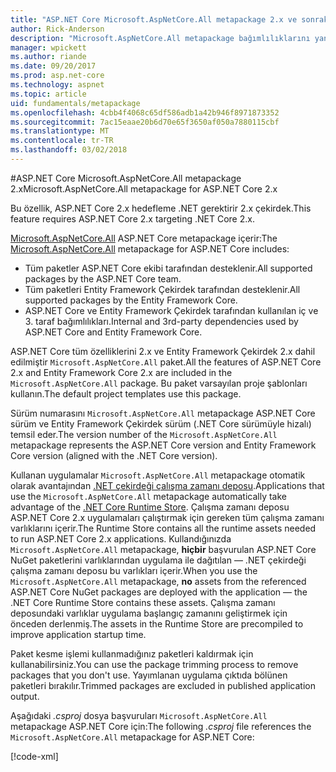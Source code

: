 ```yaml
---
title: "ASP.NET Core Microsoft.AspNetCore.All metapackage 2.x ve sonraki sürümler"
author: Rick-Anderson
description: "Microsoft.AspNetCore.All metapackage bağımlılıklarını yanı sıra tüm desteklenen ASP.NET Core ve Entity Framework Çekirdek paketleri içerir."
manager: wpickett
ms.author: riande
ms.date: 09/20/2017
ms.prod: asp.net-core
ms.technology: aspnet
ms.topic: article
uid: fundamentals/metapackage
ms.openlocfilehash: 4cbb4f4068c65df586adb1a42b946f8971873352
ms.sourcegitcommit: 7ac15eaae20b6d70e65f3650af050a7880115cbf
ms.translationtype: MT
ms.contentlocale: tr-TR
ms.lasthandoff: 03/02/2018
---
```

#<a name="microsoftaspnetcoreall-metapackage-for-aspnet-core-2x"></a><span data-ttu-id="db1dc-103">ASP.NET Core Microsoft.AspNetCore.All metapackage 2.x</span><span class="sxs-lookup"><span data-stu-id="db1dc-103">Microsoft.AspNetCore.All metapackage for ASP.NET Core 2.x</span></span>

<span data-ttu-id="db1dc-104">Bu özellik, ASP.NET Core 2.x hedefleme .NET gerektirir 2.x çekirdek.</span><span class="sxs-lookup"><span data-stu-id="db1dc-104">This feature requires ASP.NET Core 2.x targeting .NET Core 2.x.</span></span>

<span data-ttu-id="db1dc-105">[Microsoft.AspNetCore.All](https://www.nuget.org/packages/Microsoft.AspNetCore.All) ASP.NET Core metapackage içerir:</span><span class="sxs-lookup"><span data-stu-id="db1dc-105">The [Microsoft.AspNetCore.All](https://www.nuget.org/packages/Microsoft.AspNetCore.All) metapackage for ASP.NET Core includes:</span></span>

* <span data-ttu-id="db1dc-106">Tüm paketler ASP.NET Core ekibi tarafından desteklenir.</span><span class="sxs-lookup"><span data-stu-id="db1dc-106">All supported packages by the ASP.NET Core team.</span></span>
* <span data-ttu-id="db1dc-107">Tüm paketleri Entity Framework Çekirdek tarafından desteklenir.</span><span class="sxs-lookup"><span data-stu-id="db1dc-107">All supported packages by the Entity Framework Core.</span></span> 
* <span data-ttu-id="db1dc-108">ASP.NET Core ve Entity Framework Çekirdek tarafından kullanılan iç ve 3. taraf bağımlılıkları.</span><span class="sxs-lookup"><span data-stu-id="db1dc-108">Internal and 3rd-party dependencies used by ASP.NET Core and Entity Framework Core.</span></span> 

<span data-ttu-id="db1dc-109">ASP.NET Core tüm özelliklerini 2.x ve Entity Framework Çekirdek 2.x dahil edilmiştir `Microsoft.AspNetCore.All` paket.</span><span class="sxs-lookup"><span data-stu-id="db1dc-109">All the features of ASP.NET Core 2.x and Entity Framework Core 2.x are included in the `Microsoft.AspNetCore.All` package.</span></span> <span data-ttu-id="db1dc-110">Bu paket varsayılan proje şablonları kullanın.</span><span class="sxs-lookup"><span data-stu-id="db1dc-110">The default project templates use this package.</span></span>

<span data-ttu-id="db1dc-111">Sürüm numarasını `Microsoft.AspNetCore.All` metapackage ASP.NET Core sürüm ve Entity Framework Çekirdek sürüm (.NET Core sürümüyle hizalı) temsil eder.</span><span class="sxs-lookup"><span data-stu-id="db1dc-111">The version number of the `Microsoft.AspNetCore.All` metapackage represents the ASP.NET Core version and Entity Framework Core version (aligned with the .NET Core version).</span></span>

<span data-ttu-id="db1dc-112">Kullanan uygulamalar `Microsoft.AspNetCore.All` metapackage otomatik olarak avantajından [.NET çekirdeği çalışma zamanı deposu](https://docs.microsoft.com/dotnet/core/deploying/runtime-store).</span><span class="sxs-lookup"><span data-stu-id="db1dc-112">Applications that use the `Microsoft.AspNetCore.All` metapackage automatically take advantage of the [.NET Core Runtime Store](https://docs.microsoft.com/dotnet/core/deploying/runtime-store).</span></span> <span data-ttu-id="db1dc-113">Çalışma zamanı deposu ASP.NET Core 2.x uygulamaları çalıştırmak için gereken tüm çalışma zamanı varlıklarını içerir.</span><span class="sxs-lookup"><span data-stu-id="db1dc-113">The Runtime Store contains all the runtime assets needed to run ASP.NET Core 2.x applications.</span></span> <span data-ttu-id="db1dc-114">Kullandığınızda `Microsoft.AspNetCore.All` metapackage, **hiçbir** başvurulan ASP.NET Core NuGet paketlerini varlıklarından uygulama ile dağıtılan &mdash; .NET çekirdeği çalışma zamanı deposu bu varlıkları içerir.</span><span class="sxs-lookup"><span data-stu-id="db1dc-114">When you use the `Microsoft.AspNetCore.All` metapackage, **no** assets from the referenced ASP.NET Core NuGet packages are deployed with the application &mdash; the .NET Core Runtime Store contains these assets.</span></span> <span data-ttu-id="db1dc-115">Çalışma zamanı deposundaki varlıklar uygulama başlangıç zamanını geliştirmek için önceden derlenmiş.</span><span class="sxs-lookup"><span data-stu-id="db1dc-115">The assets in the Runtime Store are precompiled to improve application startup time.</span></span>

<span data-ttu-id="db1dc-116">Paket kesme işlemi kullanmadığınız paketleri kaldırmak için kullanabilirsiniz.</span><span class="sxs-lookup"><span data-stu-id="db1dc-116">You can use the package trimming process to remove packages that you don't use.</span></span> <span data-ttu-id="db1dc-117">Yayımlanan uygulama çıktıda bölünen paketleri bırakılır.</span><span class="sxs-lookup"><span data-stu-id="db1dc-117">Trimmed packages are excluded in published application output.</span></span>

<span data-ttu-id="db1dc-118">Aşağıdaki *.csproj* dosya başvuruları `Microsoft.AspNetCore.All` metapackage ASP.NET Core için:</span><span class="sxs-lookup"><span data-stu-id="db1dc-118">The following *.csproj* file references the `Microsoft.AspNetCore.All` metapackage for ASP.NET Core:</span></span>

[!code-xml[](..\mvc\views\view-compilation\sample\MvcRazorCompileOnPublish2.csproj?highlight=9)]
